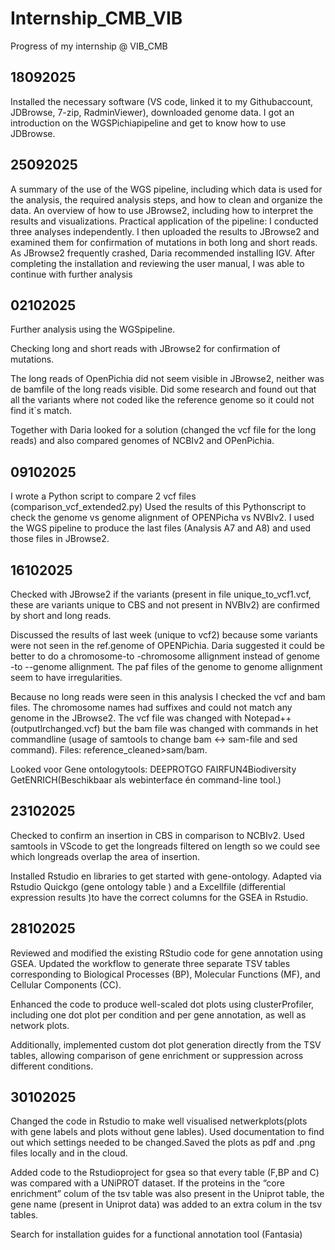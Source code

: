 # Internship_CMB_VIB
Progress of my internship @ VIB_CMB

## 18092025
Installed the necessary software (VS code, linked it to my Githubaccount, JDBrowse, 7-zip, RadminViewer), downloaded genome data.
I got an introduction on the WGSPichiapipeline and get to know how to use JDBrowse.

## 25092025
A summary of the use of the WGS pipeline, including which data is used for the analysis, the required analysis steps, and how to clean and organize the data. 
An overview of how to use JBrowse2, including how to interpret the results and visualizations. 
Practical application of the pipeline: I conducted three analyses independently. I then uploaded the results to JBrowse2 and examined them for confirmation of mutations in both long and short reads. 
As JBrowse2 frequently crashed, Daria recommended installing IGV. After completing the installation and reviewing the user manual, I was able to continue with further analysis
## 02102025
Further analysis using the WGSpipeline. 

Checking long and short reads with JBrowse2 for confirmation of mutations. 

The long reads of OpenPichia did not seem visible in JBrowse2, neither was de bamfile of the long reads visible. Did some research and found out that all the variants where not coded like the reference genome so it could not find it`s match. 

Together with Daria looked for a solution (changed the vcf file for the long reads) and also compared genomes of NCBIv2 and OPenPichia. 
## 09102025
I wrote a Python script to compare 2 vcf files (comparison_vcf_extended2.py)
Used the results of this Pythonscript to check the genome vs genome alignment of OPENPicha vs NVBIv2.
I used the WGS pipeline to produce the last files (Analysis A7 and A8) and used those files in JBrowse2.

## 16102025
Checked with JBrowse2 if the variants (present in file unique_to_vcf1.vcf, these are variants unique to CBS and not present in NVBIv2) are confirmed by short and long reads. 

Discussed the results of last week (unique to vcf2) because some variants were not seen in the ref.genome of OPENPichia. Daria suggested it could be better to do a chromosome-to -chromosome allignment instead of genome -to --genome allignment. The paf files of the genome to genome allignment seem to have irregularities. 

Because no long reads were seen in this analysis I checked the vcf and bam files. The chromosome names had suffixes and could not match any genome in the JBrowse2. The vcf file was changed with Notepad++(outputlrchanged.vcf) but the bam file was changed with commands in het commandline (usage of samtools to change bam <-> sam-file and sed command). Files: reference_cleaned>sam/bam. 

Looked voor Gene ontologytools: 
DEEPROTGO 
FAIRFUN4Biodiversity 
GetENRICH(Beschikbaar als webinterface én command-line tool.) 

## 23102025
Checked to confirm an insertion in CBS in comparison to NCBIv2. 
Used samtools in VScode to get the longreads filtered on length so we could see which longreads overlap the area of insertion. 

Installed Rstudio en libraries to get started with gene-ontology. 
Adapted via Rstudio Quickgo (gene ontology table ) and a Excellfile (differential expression results )to have the correct columns for the GSEA in Rstudio. 

## 28102025
Reviewed and modified the existing RStudio code for gene annotation using GSEA. Updated the workflow to generate three separate TSV tables corresponding to Biological Processes (BP), Molecular Functions (MF), and Cellular Components (CC).

Enhanced the code to produce well-scaled dot plots using clusterProfiler, including one dot plot per condition and per gene annotation, as well as network plots.

Additionally, implemented custom dot plot generation directly from the TSV tables, allowing comparison of gene enrichment or suppression across different conditions.

## 30102025
Changed the code in Rstudio to make well visualised netwerkplots(plots with gene labels and plots without gene lables). Used documentation to find out which settings needed to be changed.Saved the plots as pdf and .png files locally and in the cloud.  

Added code to the Rstudioproject for gsea so that every table (F,BP and C) was compared with a UNiPROT dataset. If the proteins in the “core enrichment” colum of the tsv table was also present in the Uniprot table, the gene name (present in Uniprot data) was added to an extra colum in the tsv tables. 

Search for installation guides for a functional annotation tool (Fantasia)
